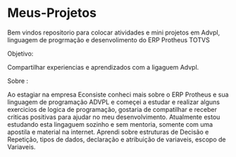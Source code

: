 # Meus-Projetos

Bem vindos repositorio para colocar atividades e mini projetos em Advpl, linguagem de progrmação e desenvolimento do ERP Protheus TOTVS


Objetivo:

Compartilhar experiencias e aprendizados com a ligaguem Advpl.

Sobre :

 Ao estagiar na empresa Econsiste conheci mais sobre o ERP Protheus e sua linguagem de programação ADVPL e começei a estudar e realizar alguns exercicios de logica de programação, gostaria de compatilhar e receber criticas positivas para ajudar no meu desenvolvimento.
Atualmente estou estudando esta lingaguem sozinho e sem mentoria, somente com uma apostila e material na internet.
Aprendi sobre estruturas de Decisão e Repetição, tipos de dados, declaração e atribuição de variaveis, escopo de Variaveis.




